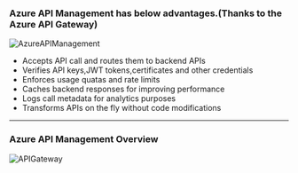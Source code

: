 ### Azure API Management has below advantages.(Thanks to the Azure API Gateway)

![AzureAPIManagement](https://user-images.githubusercontent.com/11644710/117139036-6f6c0200-adb4-11eb-900e-e57351d10457.png)
- Accepts API call and routes them to backend APIs
- Verifies API keys,JWT tokens,certificates and other credentials
- Enforces usage quatas and rate limits
- Caches backend responses for improving performance
- Logs call metadata for analytics purposes
- Transforms APIs on the fly without code modifications
***

### Azure API Management Overview

![APIGateway](https://user-images.githubusercontent.com/11644710/117138827-3764bf00-adb4-11eb-919b-e9e02000bfec.png)
